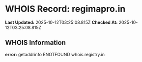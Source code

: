 # WHOIS Record: regimapro.in

**Last Updated:** 2025-10-12T03:25:08.815Z
**Checked At:** 2025-10-12T03:25:08.815Z

## WHOIS Information

**error:** getaddrinfo ENOTFOUND whois.registry.in

